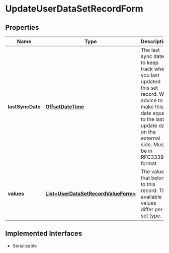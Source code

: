 

# UpdateUserDataSetRecordForm

## Properties

Name | Type | Description | Notes
------------ | ------------- | ------------- | -------------
**lastSyncDate** | [**OffsetDateTime**](OffsetDateTime.md) | The last sync date to keep track when you last updated this set record. We advice to make this date equal to the last update date on the external side. Must be in RFC3339 format. |  [optional]
**values** | [**List&lt;UserDataSetRecordValueForm&gt;**](UserDataSetRecordValueForm.md) | The values that belong to this record. The available values differ per set type. |  [optional]


## Implemented Interfaces

* Serializable


